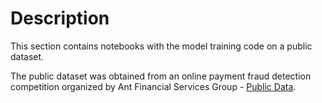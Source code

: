 # Description

This section contains notebooks with the model training code on a public dataset.

The public dataset was obtained from an online payment fraud detection competition organized by Ant Financial Services Group - [Public Data](https://www.kaggle.com/gmhost/atec-anti-fraud/version/2).
